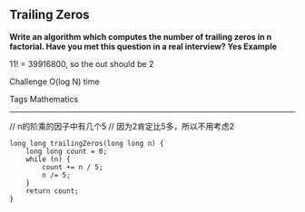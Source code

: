 ## Trailing Zeros ##

**Write an algorithm which computes the number of trailing zeros in n factorial.
Have you met this question in a real interview? Yes
Example**

11! = 39916800, so the out should be 2

Challenge
O(log N) time

Tags
Mathematics

----------


// n的阶乘的因子中有几个5
// 因为2肯定比5多，所以不用考虑2

    long long trailingZeros(long long n) {
        long long count = 0;
        while (n) {
            count += n / 5;
            n /= 5;
        }
        return count;
    }